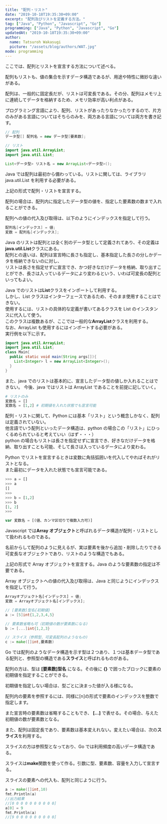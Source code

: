 ```yaml
---
title: "配列・リスト"
date: "2019-10-18T19:35:30+09:00"
excerpt: "配列及びリストを定義する方法。"
tag: ["Java", "Python", "Javascript", "Go"]
programming: ["Java", "Python", "Javascript", "Go"]
updatedAt: "2019-10-18T19:35:30+09:00"
author:
  name: Tatsuroh Wakasugi
  picture: "/assets/blog/authors/WAT.jpg"
mode: programming
---
```


ここでは、配列とリストを宣言する方法について述べる。

配列もリストも、値の集合を示すデータ構造であるが、用途や特性に微妙な違いがある。

配列は、一般的に固定長だが、リストは可変長である。その分、配列はメモリ上に連続してデータを格納するため、メモリ効率が高い利点がある。

プログラミング言語により、配列、リストがあったりなかったりするので、片方のみがある言語についてはそちらのみを、両方ある言語については両方を書き記す。

<div class="note_content_by_programming_language" id="note_content_Java">

```java
// 配列
データ型[] 配列名 = new データ型[要素数];

// リスト
import java.util.ArrayList;
import java.util.List;

List<データ型> リスト名 = new ArrayList<データ型>();
```

Java では配列は最初から備わっている。リストに関しては、ライブラリ java.util.List を利用する必要がある。

上記の形式で配列・リストを宣言する。

配列の場合は、配列内に指定したデータ型の値を、指定した要素数の数まで入れることができる。

配列への値の代入及び取得は、以下のようにインデックスを指定して行う。

```java
配列名[インデックス] = 値;
変数 = 配列名[インデックス];
```

Java のリストは配列とは全く別のデータ型として定義されてあり、その定義は**java.util.List**クラスにある。  
配列との違いは、配列は宣言時に長さも指定し、基本指定した長さの分しかデータを格納できないのに対し、  
リストは長さを指定せずに宣言でき、かつ好きなだけデータを格納、取り出すことができ、長さは入っているデータにより変わるという、いわば可変長の配列といってもよい。

Java でのリストは**List**クラスをインポートして利用する。  
しかし、List クラスはインターフェースであるため、そのまま使用することはできない。  
使用するには、リストの具体的な定義が書いてあるクラスを List のインスタンスに代入して使う。  
このクラスは複数あるが、ここでは一般的な**ArrayList**クラスを利用する。  
なお、ArrayList も使用するにはインポートする必要がある。  
実行例を以下に示す。

```java
import java.util.ArrayList;
import java.util.List;
class Main{
  public static void main(String args[]){
    List<Integer> l = new ArrayList<Integer>();
  }
}
```

また、java でのリストは基本的に、宣言したデータ型の値しか入れることはできない。
今後、java ではリストは ArrayList であることを前提に記していく。

</div>
<div class="note_content_by_programming_language" id="note_content_Python">

```python
# リストのみ
変数名 = []
変数名 = [1,2] # 初期値を入れた状態でも宣言可能
```

配列・リストに関して、Python には基本「リスト」という概念しかなく、配列は定義されていない。  
他言語でいう配列といったデータ構造は、python の場合この「リスト」にひっくるめられていると考えていい（はず・・・）  
python の場合もリストは長さを指定せずに宣言でき、好きなだけデータを格納、取り出すことも可能、そして長さは入っているデータにより変わる。

Python でリストを宣言するときは変数に角括弧囲いを代入してやればそれがリストとなる。  
また最初にデータを入れた状態でも宣言可能である。

```python
>>> a = []
>>> a
[]
>>>
>>> b = [1,2]
>>> b
[1, 2]
>>>
```

</div>
<div class="note_content_by_programming_language" id="note_content_Javascript">

```javascript
var 変数名 = [(値、カンマ区切りで複数入力可)]
```

Javascript では**Array オブジェクト**と呼ばれるデータ構造が配列・リストとして扱われるものである。

名前からして配列のように見えるが、実は要素を後から追加・削除したりできる可変長なオブジェクトであり、リストのような構造でもある。

上記の形式で Array オブジェクトを宣言する。Java のような要素数の指定は不要である。

Array オブジェクトへの値の代入及び取得は、Java と同じようにインデックスを指定して行う。

```javascript
Arrayオブジェクト名[インデックス] = 値;
変数 = Arrayオブジェクト名[インデックス];
```

</div>
<div class="note_content_by_programming_language" id="note_content_Go">

```go
// [要素数]型名{初期値}
a := [5]int{1,2,3,4,5}

// 要素数省略も可（初期値の数が要素数になる)
b := [...]int{1,2,3}

// スライス（参照型、可変長配列のようなもの)
c := make([]int,要素数)
```

Go では配列のようなデータ構造を示す型は２つあり、１つは基本データ型である配列と、参照型の構造である**スライス**と呼ばれるものがある。

配列の方は、型は **[要素数]型名** になる。その後に **{}** で囲ったブロックに要素の初期値を指定することができる。

初期値を指定しない場合は、型ごとに決まった値が入る様になる。

配列内の要素を参照するには、同様に[n]の形式で要素のインデックスを整数で指定します。

また宣言時の要素数は省略することもでき、 **[...]** で表せる。その場合、与えた初期値の数が要素数となる。

また、配列は固定長であり、要素数は基本変えれない。変えたい場合は、次の**スライス**を利用する。

スライスの方は参照型となっており、Go では利用頻度の高いデータ構造である。

スライスは**make**関数を使って作る。引数に型、要素数、容量を入力して宣言する。

スライスの要素への代入も、配列と同じように行う。

```go
a := make([]int,10)
fmt.Println(a)
//出力結果
//[0 0 0 0 0 0 0 0 0 0]
a[0] = 9
fmt.Println(a)
//[9 0 0 0 0 0 0 0 0 0]
```

</div>
